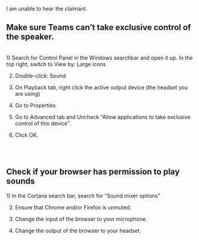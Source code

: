 I am unable to hear the claimant.

<h2>Make sure Teams can’t take exclusive control of the speaker.</h2>
<br />
1) Search for Control Panel in the Windows searchbar and open it up. In the top right, switch to View by: Large icons

2) Double-click: Sound 

3) On Playback tab, right click the active output device (the headset you are using)

4) Go to Properties

5) Go to Advanced tab and Uncheck "Allow applications to take exclusive control of this device".

6) Click OK.

<br />
<br />
<h2>Check if your browser has permission to play sounds</h2>
1) In the Cortana search bar, search for “Sound mixer options”

2) Ensure that Chrome and/or Firefox is unmuted.

3) Change the input of the browser to your microphone.

4) Change the output of the browser to your headset.

<br />
<br />
